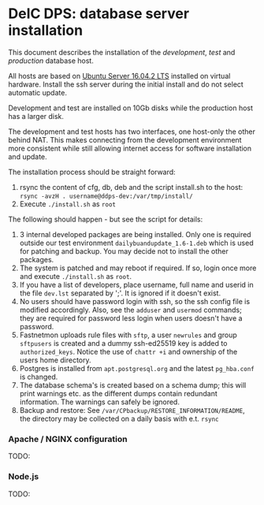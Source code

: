 
# DeIC DPS: database server installation 

This document describes the installation of the _development_, _test_ and _production_
database host.

All hosts are based on [Ubuntu Server 16.04.2
LTS](https://wiki.ubuntu.com/XenialXerus/ReleaseNotes) installed on virtual
hardware. Install the ssh server during the initial install and do not select
automatic update.

Development and test are installed on 10Gb disks while the production host has
a larger disk.

The development and test hosts has two interfaces, one host-only the other
behind NAT. This makes connecting from the development environment more
consistent while still allowing internet access for software installation and
update.

The installation process should be straight forward:

  1. rsync the content of cfg, db, deb and the script install.sh to the host:
	 `rsync -avzH . username@ddps-dev:/var/tmp/install/` 
  1. Execute `./install.sh` as `root`

The following should happen - but see the script for details:

  1. 3 internal developed packages are being installed. Only one is required
	 outside our  test environment `dailybuandupdate_1.6-1.deb` which is used
	 for patching and backup. You may decide not to install the other packages.
  2. The system is patched and may reboot if required. If so, login once more
	 and execute `./install.sh` as `root`.
  3. If you have a list of developers, place username, full name and userid in
	 the file `dev.lst` separated by ';'. It is ignored if it doesn't exist.
  4. No users should have password login with ssh, so the ssh config file is
	 modified accordingly. Also, see the `adduser` and `usermod` commands; they
	 are required for password less login when users doesn't have a password.
  5. Fastnetmon uploads rule files with `sftp`, a user `newrules` and group
	 `sftpusers` is created and a dummy ssh-ed25519 key is added to
	 `authorized_keys`. Notice the use of `chattr +i` and ownership of the
	 users home directory.
  6. Postgres is installed from `apt.postgresql.org` and the latest
	 `pg_hba.conf` is changed.
  7. The database schema's is created based on a schema dump; this will print
	 warnings etc. as the different dumps contain redundant information. The
	 warnings can safely be ignored.
  8. Backup and restore: See `/var/CPbackup/RESTORE_INFORMATION/README`, the
	 directory may be collected on a daily basis with e.t. `rsync`


### Apache / NGINX configuration

<yellownote>TODO:</yellownote>

### Node.js

<yellownote>TODO:</yellownote>


